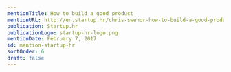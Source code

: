 ```yaml
---
mentionTitle: How to build a good product
mentionURL: http://en.startup.hr/chris-swenor-how-to-build-a-good-product/
publication: Startup.hr
publicationLogo: startup-hr-logo.png
mentionDate: February 7, 2017
id: mention-startup-hr
sortOrder: 6
draft: false
---
```

